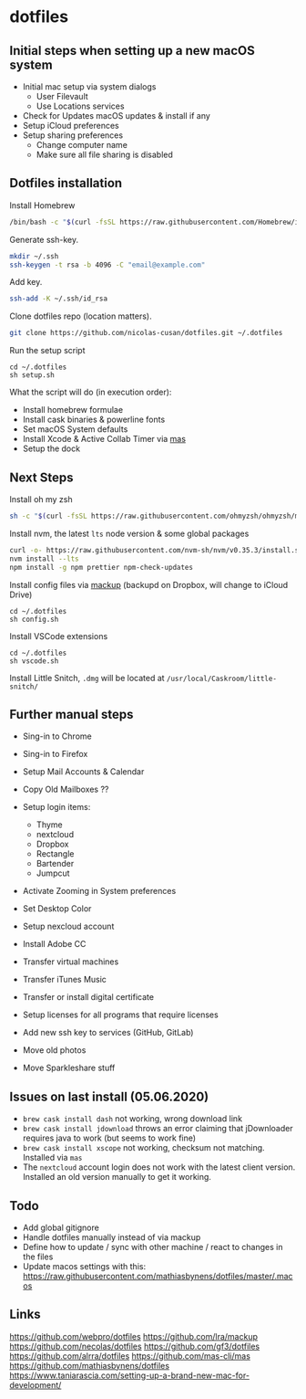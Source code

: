 # dotfiles

## Initial steps when setting up a new macOS system

- Initial mac setup via system dialogs
  - User Filevault
  - Use Locations services
- Check for Updates macOS updates & install if any
- Setup iCloud preferences
- Setup sharing preferences
  - Change computer name
  - Make sure all file sharing is disabled

## Dotfiles installation

Install Homebrew

```bash
/bin/bash -c "$(curl -fsSL https://raw.githubusercontent.com/Homebrew/install/master/install.sh)"
```

Generate ssh-key.

```bash
mkdir ~/.ssh
ssh-keygen -t rsa -b 4096 -C "email@example.com"
```

Add key.

```bash
ssh-add -K ~/.ssh/id_rsa
```

Clone dotfiles repo (location matters).

```bash
git clone https://github.com/nicolas-cusan/dotfiles.git ~/.dotfiles
```

Run the setup script

```
cd ~/.dotfiles
sh setup.sh
```

What the script will do (in execution order):

- Install homebrew formulae
- Install cask binaries & powerline fonts
- Set macOS System defaults
- Install Xcode & Active Collab Timer via [mas](https://github.com/mas-cli/mas)
- Setup the dock

## Next Steps

Install oh my zsh

```bash
sh -c "$(curl -fsSL https://raw.githubusercontent.com/ohmyzsh/ohmyzsh/master/tools/install.sh)"
```

Install nvm, the latest `lts` node version & some global packages

```bash
curl -o- https://raw.githubusercontent.com/nvm-sh/nvm/v0.35.3/install.sh | bash
nvm install --lts
npm install -g npm prettier npm-check-updates
```

Install config files via [mackup](https://github.com/lra/mackup) (backupd on Dropbox, will change to iCloud Drive)

```
cd ~/.dotfiles
sh config.sh
```

Install VSCode extensions

```
cd ~/.dotfiles
sh vscode.sh
```

Install Little Snitch, `.dmg` will be located at `/usr/local/Caskroom/little-snitch/`

## Further manual steps

- Sing-in to Chrome
- Sing-in to Firefox
- Setup Mail Accounts & Calendar
- Copy Old Mailboxes ??
- Setup login items:
  - Thyme
  - nextcloud
  - Dropbox
  - Rectangle
  - Bartender
  - Jumpcut
- Activate Zooming in System preferences
- Set Desktop Color
- Setup nexcloud account

- Install Adobe CC
- Transfer virtual machines
- Transfer iTunes Music
- Transfer or install digital certificate
- Setup licenses for all programs that require licenses
- Add new ssh key to services (GitHub, GitLab)
- Move old photos
- Move Sparkleshare stuff

## Issues on last install (05.06.2020)

- `brew cask install dash` not working, wrong download link
- `brew cask install jdownload` throws an error claiming that jDownloader requires java to work (but seems to work fine)
- `brew cask install xscope` not working, checksum not matching. Installed via `mas`
- The `nextcloud` account login does not work with the latest client version. Installed an old version manually to get it working.

## Todo

- Add global gitignore
- Handle dotfiles manually instead of via mackup
- Define how to update / sync with other machine / react to changes in the files
- Update macos settings with this: https://raw.githubusercontent.com/mathiasbynens/dotfiles/master/.macos

## Links

https://github.com/webpro/dotfiles
https://github.com/lra/mackup
https://github.com/necolas/dotfiles
https://github.com/gf3/dotfiles
https://github.com/alrra/dotfiles
https://github.com/mas-cli/mas
https://github.com/mathiasbynens/dotfiles
https://www.taniarascia.com/setting-up-a-brand-new-mac-for-development/
